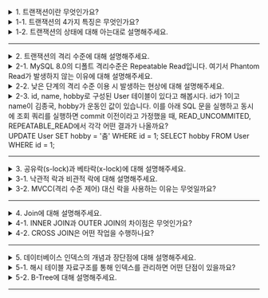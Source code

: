 <details>
  <summary>1. 트랜잭션이란 무엇인가요?</summary>
  
    데이터베이스의 상태를 변화시키는 하나의 논리적인 작업 단위를 의미합니다.

    논리적인 작업의 쿼리 개수와 관계 없이 트랜잭션으로 묶어놓은 작업 단위 전체가 100% 적용되거나 아무것도 적용되지 않아야 함을 보장합니다.
</details>
<details>
  <summary>1-1. 트랜잭션의 4가지 특징은 무엇인가요?</summary>
  
    - Atomicity (원자성) : 트랜잭션을 구성하는 연산 전체가 모두 정상적으로 실행되거나 모두 취소되어야 한다.

    - Consistency (일관성) : 트랜잭션이 실행을 성공적으로 완료하면 언제나 일관성 있는 데이터베이스 상태로 유지한다.

    - Isolation (고립성) : 두 개 이상의 트랜잭션이 동시에 발생할 때, 서로의 연산에 영향을 주면 안 된다.

    - Durability (영구성) : 커밋된 트랜잭션의 내용은 영구히 반영된다.
</details>
<details>
  <summary>1-2. 트랜잭션의 상태에 대해 아는대로 설명해주세요.</summary>

    - 활동 (Active) : 트랜잭션이 실행 중인 상태

    - 장애 (Fail) : 트랜잭션이 실행에 오류가 발생해 중단한 상태

    - 철회 (Aborted) : 트랜잭션이 비정상적으로 종료되어 Rollback(트랜잭션 연산 이전의 상태로 돌아감) 수행하는 상태

    - 부분 완료 (Partitially Commit) : 트랜잭션이 마지막 연산까지 실행했지만, Commit 연산이 실행되기 직전의 상태

    - 완료 (Committed) : 트랜잭션이 성공적으로 종료되어 commit 연산을 실행한 후의 상태
  
</details>

---

<details>
  <summary>2. 트랜잭션의 격리 수준에 대해 설명해주세요.</summary>
  
    Read Uncommitted
    - 트랜잭션에 처리중이거나, 아직 Commit되지 않은 데이터를 다른 트랜잭션이 읽는 것을 허용

    Read Committed
    - 커밋된 내용만 접근 가능

    Repeatable Read
    - 커밋이 완료된 데이터만 읽을 수 있으며, 트랜잭션 범위 내에서 조회한 내용이 항상 동일함을 보장

    Serializable
    - 한 트랜잭션에서 사용하는 데이터는 다른 트랜잭션이 접근 불가능
</details>
<details>
  <summary>2-1. MySQL 8.0의 디폴트 격리수준은 Repeatable Read입니다. 여기서 Phantom Read가 발생하지 않는 이유에 대해 설명해주세요.</summary>
  
    MVCC라는 방법을 사용하기 때문입니다.
    undo 로그를 사용하여 트랜잭션의 이전 버전을 관리하여 동시성 제어를 구현합니다.

</details>
<details>
  <summary>2-2. 낮은 단계의 격리 수준 이용 시 발생하는 현상에 대해 설명해주세요. </summary>
  
    Dirty Read
    - 다른 트랜잭션에서 커밋되지 않은 내용에 접근 가능

    Non-Repeatable Read
    - 한 트랜잭션 내에서 검색 결과가 비일관적인 현상 발생

    Phantom read
    - 일정범위의 레코드를 두 번 이상 읽을 때, 첫 번째 쿼리에서 없던 유령 레코드가 두 번째 쿼리에서 나타나거나 사라지는 현상
    - 이는 트랜잭션 도중 새로운 레코드가 삽입되는 것을 허용하기 때문에 나타난다.
</details>

<details>
  <summary>2-3. id, name, hobby로 구성된 User 테이블이 있다고 해봅시다. id가 1이고 name이 김종국, hobby가 운동인 값이 있습니다. 이를 아래 SQL 문을 실행하고 동시에 조회 쿼리를 실행하면 commit 이전이라고 가정했을 때, READ_UNCOMMITED, REPEATABLE_READ에서 각각 어떤 결과가 나올까요?
  
  <br>
  UPDATE User SET hobby = '춤' WHERE id = 1;
  SELECT hobby FROM User WHERE id = 1;

</summary>
    
    READ_UNCOMMITED : 춤
    REPEATABLE_READ : 운동
  
</details>

---

<details>
  <summary>3. 공유락(s-lock)과 베타락(x-lock)에 대해 설명해주세요. </summary>
  
    공유락(Shared Lock) : 사용 중인 데이터를 다른 트랜잭션이 읽기 허용, 쓰기 비허용
    베타락(Exclusive Lock) : 사용 중인 데이터를 다른 트랜잭션이 읽기, 쓰기 모두 비허용
</details>
<details>
  <summary>3-1. 낙관적 락과 비관적 락에 대해 설명해주세요.</summary>
  
    낙관적 락 (Optimistic Lock) : 데이터 갱신 시 충돌이 발생하지 않을 것이라 가정해 락을 걸지 않고, 버전 관리 기능을 통해서 트랜잭션 격리성을 관리하는 방식.
    Version 컬럼을 별도로 추가해서 충돌을 방지합니다. 

    비관적 락 (Pessimistic Lock) : 데이터 갱신 시 충돌이 발생할 것으로 예상해 락을 거는 방식
</details>
<details>
  <summary>3-2. MVCC(격리 수준 제어) 대신 락을 사용하는 이유는 무엇일까요?</summary>
  
    낙관적 락이나 비관적 락은 다른 트랜잭션이 수정하는 것 자체를 막아버린다.
    반면에 MVCC는 다른 트랜잭션이 수정하는 것 자체는 막지 못하고, 트랜잭션 격리 레벨에 따라 일관된 읽기 를 제공한다.
</details>

---
<details>
  <summary>4. Join에 대해 설명해주세요.</summary>
  
    JOIN은 데이터베이스에서 여러 테이블 간의 데이터를 결합하는 작업을 말합니다.
</details>
<details>
  <summary>4-1. INNER JOIN과 OUTER JOIN의 차이점은 무엇인가요?</summary>
  
    INNER JOIN은 두 개의 테이블 간에 일치하는 행만 반환하는 반면, OUTER JOIN은 일치하는 행 뿐만 아니라 한 쪽의 테이블에는 일치하는 행이 없는 경우에도 모든 행을 반환합니다. 
    OUTER JOIN은 LEFT OUTER JOIN, RIGHT OUTER JOIN, FULL OUTER JOIN으로 세분화될 수 있습니다.
</details>
<details>
  <summary>4-2. CROSS JOIN은 어떤 작업을 수행하나요?</summary>
  
     CROSS JOIN은 두 개의 테이블 간에 가능한 모든 조합을 반환합니다. 따라서 첫 번째 테이블의 각 행이 두 번째 테이블의 각 행과 결합됩니다. 
     일반적으로 CROSS JOIN은 조인 결과가 너무 많아지는 것을 방지하기 위해 주의해서 사용해야 합니다.
</details>


---

<details>
  <summary>5. 데이터베이스 인덱스의 개념과 장단점에 대해 설명해주세요.
</summary>
  
    인덱스 : 추가적인 쓰기 작업과 저장 공간을 활용하여 데이터베이스 테이블의 검색 속도를 향상시키기 위한 자료구조

    <장점>
    검색 속도 향상: 인덱스를 사용하면 데이터베이스에서 특정 값을 빠르게 찾을 수 있습니다. 특히 대량의 데이터를 가진 테이블에서 검색 속도를 크게 향상시킵니다.

    정렬된 순서 유지: 인덱스는 특정 열에 대한 정렬된 데이터 세트이므로 데이터를 읽는 속도를 향상시킬 뿐만 아니라 데이터를 정렬된 순서로 유지할 수 있습니다.

    <단점>
    저장 공간 추가 사용: 인덱스는 데이터베이스의 저장 공간을 추가로 사용하므로 인덱스를 생성할 때 데이터베이스 크기가 증가합니다.

    데이터 변경 오버헤드: 인덱스를 유지하려면 데이터 변경 시에 인덱스를 업데이트해야 합니다. 이로 인해 INSERT, UPDATE, DELETE 작업의 성능이 약간 감소할 수 있습니다.
</details>
<details>
  <summary>5-1. 해시 테이블 자료구조를 통해 인덱스를 관리하면 어떤 단점이 있을까요?</summary>
  
    해시 테이블은 '동등 연산(=)'에 특화된 자료구조이며, '부등호 연산'에서는 연산시 성능 저하가 일어납니다. 
    해시 테이블의 데이터는 정렬되어 있지 않으므로 비교 연산을 하기 위해서는 모든 데이터에 접근해야합니다.
</details>
<details>
  <summary>5-2. B-Tree에 대해 설명해주세요.</summary>
  
    이진트리를 확장해서 많은 자식을 갖을 수 있는 균형 트리를 의미합니다. 
    Key들이 항상 오름차순으로 정렬되어 구성되며, Branch와 Leaf 노드가 Key와 Data를 저장하는 구조입니다.
</details>

---
